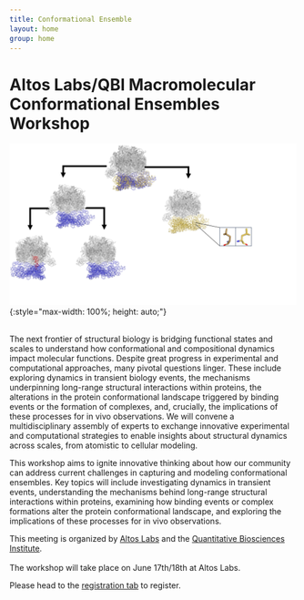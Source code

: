 ```yaml
---
title: Conformational Ensemble
layout: home
group: home
---
```


# Altos Labs/QBI Macromolecular Conformational Ensembles Workshop

![Conference Logo logo](static/img/Conference_Figure.jpg){:style="max-width: 100%; height: auto;"}

<br>
The next frontier of structural biology is bridging functional states and scales to understand how conformational and compositional dynamics impact molecular functions. Despite great progress in experimental and computational approaches, many pivotal questions linger. These include exploring dynamics in transient biology events, the mechanisms underpinning long-range structural interactions within proteins, the alterations in the protein conformational landscape triggered by binding events or the formation of complexes, and, crucially, the implications of these processes for in vivo observations. We will convene a multidisciplinary assembly of experts to exchange innovative experimental and computational strategies to enable insights about structural dynamics across scales, from atomistic to cellular modeling. 

This workshop aims to ignite innovative thinking about how our community can address current challenges in capturing and modeling conformational ensembles. Key topics will include investigating dynamics in transient events, understanding the mechanisms behind long-range structural interactions within proteins, examining how binding events or complex formations alter the protein conformational landscape, and exploring the implications of these processes for in vivo observations.


This meeting is organized by [Altos Labs](https://www.altoslabs.com/) and the [Quantitative Biosciences Institute](https://qbi.ucsf.edu/). 
<br>
<br>
The workshop will take place on June 17th/18th at Altos Labs.


Please head to the [registration tab](/register) to register.




